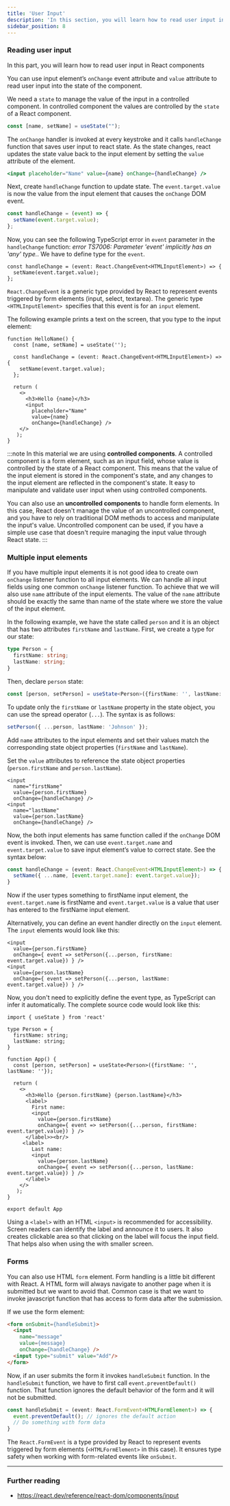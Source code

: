 ```yaml
---
title: 'User Input'
description: 'In this section, you will learn how to read user input in React components'
sidebar_position: 8
---
```

### Reading user input
In this part, you will learn how to read user input in React components

You can use input element’s `onChange` event attribute and `value` attribute to read user input into the state of the component. 

We need a `state` to manage the value of the input in a controlled component. In controlled component the values are controlled by the `state` of a React component. 
```js
const [name, setName] = useState("");
```
The `onChange` handler is invoked at every keystroke and it calls `handleChange` function that saves user input to react state. As the state changes, react updates the state value back to the input element by setting the `value` attribute of the element.
```jsx
<input placeholder="Name" value={name} onChange={handleChange} />
```
Next, create `handleChange` function to update state. The `event.target.value` is now the value from the input element that causes the `onChange`  DOM event.
```jsx
const handleChange = (event) => {
  setName(event.target.value);
};
```
Now, you can see the following TypeScript error in `event` parameter in the `handleChange` function: *error TS7006: Parameter 'event' implicitly has an 'any' type.*. We have to define type for the `event`.

```tsx
const handleChange = (event: React.ChangeEvent<HTMLInputElement>) => {
  setName(event.target.value); 
};
```
`React.ChangeEvent` is a generic type provided by React to represent events triggered by form elements (input, select, textarea). The generic type `<HTMLInputElement> `specifies that this event is for an `input` element.

The following example prints a text on the screen, that you type to the input element:

```tsx
function HelloName() {
  const [name, setName] = useState('');
  
  const handleChange = (event: React.ChangeEvent<HTMLInputElement>) => {
    setName(event.target.value); 
  };
  
  return (
    <>
      <h3>Hello {name}</h3>
      <input 
        placeholder="Name" 
        value={name} 
        onChange={handleChange} />
    </>
   );
}
```
:::note
In this material we are using **controlled components**. A controlled component is a form element, such as an input field, whose value is controlled by the state of a React component. This means that the value of the input element is stored in the component's state, and any changes to the input element are reflected in the component's state. It easy to manipulate and validate user input when using controlled components.

You can also use an **uncontrolled components** to handle form elements. In this case, React doesn't manage the value of an uncontrolled component, and you have to rely on traditional DOM methods to access and manipulate the input's value. Uncontrolled component can be used, if you have a simple use case that doesn't require managing the input value through React state.
:::

### Multiple input elements
If you have multiple input elements it is not good idea to create own `onChange` listener function to all input elements. We can handle all input fields using one common `onChange` listener function. To achieve that we will also use `name` attribute of the input elements. The value of the `name` attribute should be exactly the same than name of the state where we store the value of the input element.

In the following example, we have the state called `person` and it is an object that has two attributes `firstName` and `lastName`. First, we create a type for our state:
```ts
type Person = {
  firstName: string;
  lastName: string;
}
```
Then, declare `person` state:
```ts
const [person, setPerson] = useState<Person>({firstName: '', lastName: ''});
```
To update only the `firstName` or `lastName` property in the state object, you can use the spread operator (`...`). The syntax is as follows:
```ts
setPerson({ ...person, lastName: 'Johnson' });
```
Add `name` attributes to the input elements and set their values match the corresponding state object properties (`firstName` and `lastName`).

Set the `value` attributes to reference the state object properties (`person.firstName` and `person.lastName`).
```tsx
<input 
  name="firstName"
  value={person.firstName} 
  onChange={handleChange} />
<input 
  name="lastName"
  value={person.lastName} 
  onChange={handleChange} />
```
Now, the both input elements has same function called if the `onChange` DOM event is invoked. Then, we can use `event.target.name` and `event.target.value` to save input element’s value to correct state. See the syntax below:

```ts
const handleChange = (event: React.ChangeEvent<HTMLInputElement>) => {
  setName({ ...name, [event.target.name]: event.target.value});
}
```
Now if the user types something to firstName input element, the `event.target.name` is firstName and `event.target.value` is a value that user has entered to the firstName input element.

Alternatively, you can define an event handler directly on the `input` element. The `input` elements would look like this:
```tsx
<input 
  value={person.firstName} 
  onChange={ event => setPerson({...person, firstName: event.target.value}) } />
<input 
  value={person.lastName} 
  onChange={ event => setPerson({...person, lastName: event.target.value}) } />
```
Now, you don't need to explicitly define the event type, as TypeScript can infer it automatically. The complete source code would look like this:
```tsx
import { useState } from 'react'

type Person = {
  firstName: string;
  lastName: string;
}

function App() {
  const [person, setPerson] = useState<Person>({firstName: '', lastName: ''});
 
  return (
    <>
      <h3>Hello {person.firstName} {person.lastName}</h3>
      <label>
        First name:
        <input 
          value={person.firstName} 
          onChange={ event => setPerson({...person, firstName: event.target.value}) } />
      </label>><br/>
     <label>
        Last name:
        <input 
          value={person.lastName} 
          onChange={ event => setPerson({...person, lastName: event.target.value}) } />
      </label>   
    </>
   );
}

export default App
```
Using a `<label>` with an HTML `<input>` is recommended for accessibility. Screen readers can identify the label and announce it to users. It also creates clickable area so that clicking on the label will focus the input field. That helps also when using the with smaller screen. 

### Forms
You can also use HTML `form` element. Form handling is a little bit different with React. A HTML form will always navigate to another page when it is submitted but we want to avoid that. Common case is that we want to invoke javascript function that has access to form data after the submission.

If we use the form element:
```html
<form onSubmit={handleSubmit}>
  <input 
    name="message"
    value={message}
    onChange={handleChange} />
  <input type="submit" value="Add"/>
</form>
```
Now, if an user submits the form it invokes `handleSubmit` function. In the `handleSubmit` function, we have to first call `event.preventDefault()` function. That function ignores the default behavior of the form and it will not be submitted.
```ts
const handleSubmit = (event: React.FormEvent<HTMLFormElement>) => {
  event.preventDefault(); // ignores the default action 
  // Do something with form data
}
```
The `React.FormEvent` is a type provided by React to represent events triggered by form elements (`<HTMLFormElement>` in this case). It ensures type safety when working with form-related events like `onSubmit`.

---
### Further reading
- https://react.dev/reference/react-dom/components/input
